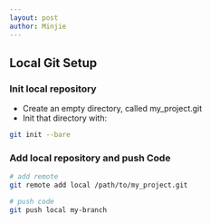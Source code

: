 ```yaml
---
layout: post
author: Minjie
---
```


## Local Git Setup

### Init local repository
- Create an empty directory, called my_project.git
- Init that directory with: 
```bash
git init --bare
```

### Add local repository and push Code
```bash
# add remote
git remote add local /path/to/my_project.git

# push code
git push local my-branch
```